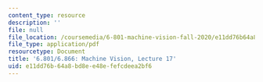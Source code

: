 ```yaml
---
content_type: resource
description: ''
file: null
file_location: /coursemedia/6-801-machine-vision-fall-2020/e11dd76b64a8bd8ee48efefcdeea2bf6_MIT6_801F20_lec17.pdf
file_type: application/pdf
resourcetype: Document
title: '6.801/6.866: Machine Vision, Lecture 17'
uid: e11dd76b-64a8-bd8e-e48e-fefcdeea2bf6
---
```

